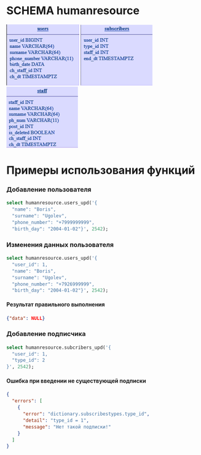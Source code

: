 # SCHEMA humanresource
![img.png](users.png)
![img_1.png](subscribers.png)
![img_2.png](staff.png)

# Примеры использования функций
### Добавление пользователя
```sql
select humanresource.users_upd('{
  "name": "Boris",
  "surname": "Ugolev",
  "phone_number": "+7999999999",
  "birth_day": "2004-01-02"}', 2542);
```
### Изменения данных пользователя
```sql
select humanresource.users_upd('{
  "user_id": 1,
  "name": "Boris",
  "surname": "Ugolev",
  "phone_number": "+7926999999",
  "birth_day": "2004-01-02"}', 2542);
```
#### Результат правильного выполнения
```json
{"data": NULL}
```
### Добавление подписчика
```sql
select humanresource.subcribers_upd('{
  "user_id": 1,
  "type_id": 2
}', 2542);
```
#### Ошибка при введении не существующей подписки
```json
{
  "errors": [
    {
      "error": "dictionary.subscribestypes.type_id",
      "detail": "type_id = 1",
      "message": "Нет такой подписки!"
    }
  ]
}
```